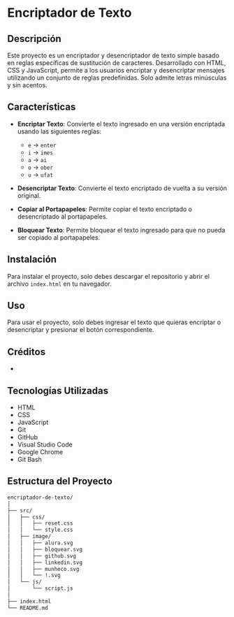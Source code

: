 # Encriptador de Texto

## Descripción

Este proyecto es un encriptador y desencriptador de texto simple basado en reglas específicas de sustitución de caracteres. Desarrollado con HTML, CSS y JavaScript, permite a los usuarios encriptar y desencriptar mensajes utilizando un conjunto de reglas predefinidas. Solo admite letras minúsculas y sin acentos.

## Características

- **Encriptar Texto**: Convierte el texto ingresado en una versión encriptada usando las siguientes reglas:
  - `e` -> `enter`
  - `i` -> `imes`
  - `a` -> `ai`
  - `o` -> `ober`
  - `u` -> `ufat`

- **Desencriptar Texto**: Convierte el texto encriptado de vuelta a su versión original.

- **Copiar al Portapapeles**: Permite copiar el texto encriptado o desencriptado al portapapeles.

- **Bloquear Texto**: Permite bloquear el texto ingresado para que no pueda ser copiado al portapapeles.

## Instalación

Para instalar el proyecto, solo debes descargar el repositorio y abrir el archivo `index.html` en tu navegador.

## Uso

Para usar el proyecto, solo debes ingresar el texto que quieras encriptar o desencriptar y presionar el botón correspondiente.

## Créditos

- [<Jonathan castillo>](https://github.com/castleortiz1)

## Tecnologías Utilizadas

- HTML
- CSS
- JavaScript
- Git
- GitHub
- Visual Studio Code
- Google Chrome
- Git Bash

## Estructura del Proyecto

```bash
encriptador-de-texto/
│
├── src/
│   ├── css/
│   │   ├── reset.css
│   │   └── style.css
│   ├── image/
│   │   ├── alura.svg
│   │   ├── bloquear.svg
│   │   ├── github.svg
│   │   ├── linkedin.svg
│   │   ├── munheco.svg
│   │   └── !.svg
│   └── js/
│       └── script.js
│
├── index.html
└── README.md
